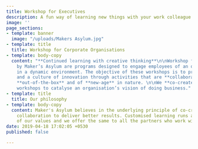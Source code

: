 ```yaml
---
title: Workshop for Executives
description: A fun way of learning new things with your work colleague
image: ''
page_sections:
- template: banner
  image: "/uploads/Makers Asylum.jpg"
- template: title
  title: Workshop for Corporate Organisations
- template: body-copy
  content: "**Continued learning with creative thinking**\n\nWorkshop for Executives
    by Maker’s Asylum are programs designed to engage employees of an organisation
    in a dynamic environment. The objective of these workshops is to promote teamwork
    and a culture of innovation through activities that are **collaborative**, **challenging**,
    **out-of-the-box** and of **new-age** in nature. \n\nWe **co-create** and **organise**
    workshops to catalyse an organisation’s vision of doing business."
- template: title
  title: Our philosophy
- template: body-copy
  content: Maker's Asylum believes in the underlying principle of co-creation and
    collaboration to deliver better results. Customised learning runs at the core
    of our values and we offer the same to all the partners who work with us.
date: 2019-04-18 17:02:05 +0530
published: false

---
```

